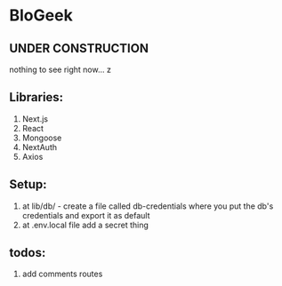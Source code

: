 # BloGeek

## UNDER CONSTRUCTION

nothing to see right now...
 z
## Libraries:
1. Next.js
2. React
3. Mongoose
4. NextAuth
5. Axios

## Setup:
1. at lib/db/ - create a file called db-credentials where you put the db's credentials and export it as default
2. at .env.local file add a secret thing

## todos:
1. add comments routes
